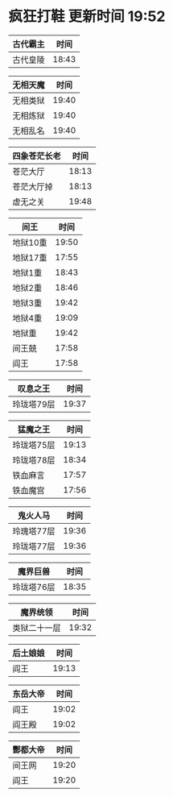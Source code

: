 # 疯狂打鞋 更新时间 19:52

| 古代霸主   | 时间    |
|--------|-------|
| 古代皇陵 | 18:43 |

| 无相天魔   | 时间    |
|--------|-------|
| 无相类狱 | 19:40 |
| 无相炼狱 | 19:40 |
| 无相乱名 | 19:40 |

| 四象苍茫长老   | 时间    |
|--------|-------|
| 苍茫大厅 | 18:13 |
| 苍茫大厅掉 | 18:13 |
| 虚无之关 | 19:48 |

| 间王   | 时间    |
|--------|-------|
| 地狱10重 | 19:50 |
| 地狱17重 | 17:55 |
| 地狱1重 | 18:43 |
| 地狱2重 | 18:46 |
| 地狱3重 | 19:42 |
| 地狱4重 | 19:09 |
| 地狱重 | 19:42 |
| 间王兢 | 17:58 |
| 阎王 | 17:58 |

| 叹息之王   | 时间    |
|--------|-------|
| 玲珑塔79层 | 19:37 |

| 猛魔之王   | 时间    |
|--------|-------|
| 玲珑塔75层 | 19:13 |
| 玲珑塔78层 | 18:34 |
| 铁血麻言 | 17:57 |
| 铁血魔宫 | 17:56 |

| 鬼火人马   | 时间    |
|--------|-------|
| 玲瑰塔77层 | 19:36 |
| 玲珑塔77层 | 19:36 |

| 魔界巨兽   | 时间    |
|--------|-------|
| 玲珑塔76层 | 18:35 |

| 魔界统领   | 时间    |
|--------|-------|
| 类狱二十一层 | 19:32 |

| 后土娘娘   | 时间    |
|--------|-------|
| 阎王 | 19:13 |

| 东岳大帝   | 时间    |
|--------|-------|
| 阎王 | 19:02 |
| 阎王殿 | 19:02 |

| 酆都大帝   | 时间    |
|--------|-------|
| 间王网 | 19:20 |
| 阎王 | 19:20 |